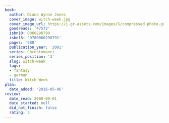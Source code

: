 ```yaml
---
book:
  author: Diana Wynne Jones
  cover_image: witch-week.jpg
  cover_image_url: https://i.gr-assets.com/images/S/compressed.photo.goodreads.com/books/1356548970l/47572._SX98_.jpg
  goodreads: '47572'
  isbn10: 0060298790
  isbn13: '9780060298791'
  pages: '288'
  publication_year: '2001'
  series: Chrestomanci
  series_position: '3'
  slug: witch-week
  tags:
  - fantasy
  - german
  title: Witch Week
plan:
  date_added: '2016-05-06'
review:
  date_read: 2008-09-01
  date_started: null
  did_not_finish: false
  rating: 3
---
```

